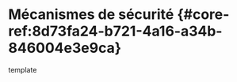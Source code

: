 # Mécanismes de sécurité {#core-ref:8d73fa24-b721-4a16-a34b-846004e3e9ca}

<div class="fixme">template</div>